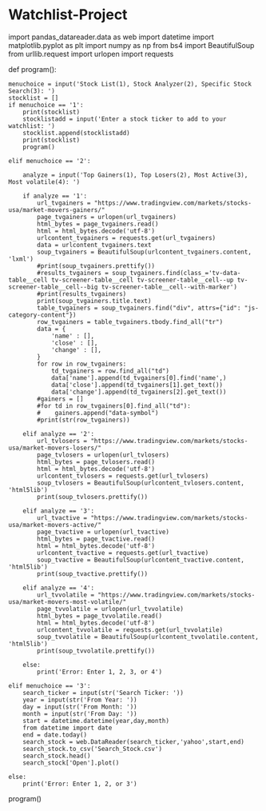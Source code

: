 # Watchlist-Project
import pandas_datareader.data as web
import datetime
import matplotlib.pyplot as plt
import numpy as np
from bs4 import BeautifulSoup
from urllib.request import urlopen
import requests


def program():

    menuchoice = input('Stock List(1), Stock Analyzer(2), Specific Stock Search(3): ')
    stocklist = []
    if menuchoice == '1':
        print(stocklist)
        stocklistadd = input('Enter a stock ticker to add to your watchlist: ')
        stocklist.append(stocklistadd)
        print(stocklist)
        program()

    elif menuchoice == '2':
        
        analyze = input('Top Gainers(1), Top Losers(2), Most Active(3), Most volatile(4): ')

        if analyze == '1':
            url_tvgainers = "https://www.tradingview.com/markets/stocks-usa/market-movers-gainers/"
            page_tvgainers = urlopen(url_tvgainers)
            html_bytes = page_tvgainers.read()
            html = html_bytes.decode('utf-8')
            urlcontent_tvgainers = requests.get(url_tvgainers)
            data = urlcontent_tvgainers.text
            soup_tvgainers = BeautifulSoup(urlcontent_tvgainers.content, 'lxml')
            #print(soup_tvgainers.prettify())
            #results_tvgainers = soup_tvgainers.find(class_='tv-data-table__cell tv-screener-table__cell tv-screener-table__cell--up tv-screener-table__cell--big tv-screener-table__cell--with-marker')
            #print(results_tvgainers)
            print(soup_tvgainers.title.text)
            table_tvgainers = soup_tvgainers.find("div", attrs={"id": "js-category-content"})
            row_tvgainers = table_tvgainers.tbody.find_all("tr")
            data = {
                'name' : [],
                'close' : [],
                'change' : [],
            }
            for row in row_tvgainers:
                td_tvgainers = row.find_all("td")
                data['name'].append(td_tvgainers[0].find('name',)
                data['close'].append(td_tvgainers[1].get_text())
                data['change'].append(td_tvgainers[2].get_text())
            #gainers = []
            #for td in row_tvgainers[0].find_all("td"):
            #    gainers.append("data-symbol")
            #print(str(row_tvgainers))

        elif analyze == '2':
            url_tvlosers = "https://www.tradingview.com/markets/stocks-usa/market-movers-losers/"
            page_tvlosers = urlopen(url_tvlosers)
            html_bytes = page_tvlosers.read()
            html = html_bytes.decode('utf-8')
            urlcontent_tvlosers = requests.get(url_tvlosers)
            soup_tvlosers = BeautifulSoup(urlcontent_tvlosers.content, 'html5lib')
            print(soup_tvlosers.prettify())

        elif analyze == '3':
            url_tvactive = "https://www.tradingview.com/markets/stocks-usa/market-movers-active/"
            page_tvactive = urlopen(url_tvactive)
            html_bytes = page_tvactive.read()
            html = html_bytes.decode('utf-8')
            urlcontent_tvactive = requests.get(url_tvactive)
            soup_tvactive = BeautifulSoup(urlcontent_tvactive.content, 'html5lib')
            print(soup_tvactive.prettify())

        elif analyze == '4':
            url_tvvolatile = "https://www.tradingview.com/markets/stocks-usa/market-movers-most-volatile/"
            page_tvvolatile = urlopen(url_tvvolatile)
            html_bytes = page_tvvolatile.read()
            html = html_bytes.decode('utf-8')
            urlcontent_tvvolatile = requests.get(url_tvvolatile)
            soup_tvvolatile = BeautifulSoup(urlcontent_tvvolatile.content, 'html5lib')
            print(soup_tvvolatile.prettify())

        else:
            print('Error: Enter 1, 2, 3, or 4')

    elif menuchoice == '3':
        search_ticker = input(str('Search Ticker: '))
        year = input(str('From Year: '))
        day = input(str('From Month: '))
        month = input(str('From Day: '))
        start = datetime.datetime(year,day,month)
        from datetime import date
        end = date.today()
        search_stock = web.DataReader(search_ticker,'yahoo',start,end)
        search_stock.to_csv('Search_Stock.csv')
        search_stock.head()
        search_stock['Open'].plot()

    else:
        print('Error: Enter 1, 2, or 3')

program()
